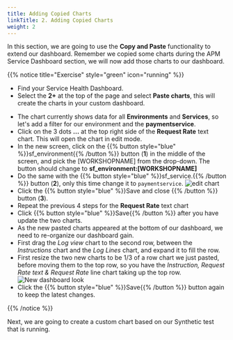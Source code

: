 ```yaml
---
title: Adding Copied Charts
linkTitle: 2. Adding Copied Charts
weight: 2
---
```


In this section, we are going to use the **Copy and Paste** functionality to extend our dashboard. Remember we copied some charts during the APM Service Dashboard section, we will now add those charts to our dashboard.

{{% notice title="Exercise" style="green" icon="running" %}}

* Find your Service Health Dashboard.
* Select the **2+** at the top of the page and select **Paste charts**, this will create the charts in your custom dashboard.
<!--* Add `sf_environment:[WORKSHOPNAME]` and `sf_service:payment_service` to the override filter box. ( This will make sure the charts only show data for your workshop **paymentservice**).
-->
* The chart currently shows data for all **Environments** and **Services**, so let's add a filter for our environment and the **paymentservice**.
* Click on the 3 dots **...** at the top right side of the **Request Rate** text chart. This will open the chart in edit mode.
* In the new screen, click on the {{% button style="blue" %}}sf_environment{{% /button %}} button (**1**) in the middle of the screen, and pick the [WORKSHOPNAME] from the drop-down. The button should change to **sf_environment:[WORKSHOPNAME]**
* Do the same with the {{% button style="blue" %}}sf_service.{{% /button %}} button (**2**), only this time change it to `paymentservice`.
  ![edit chart](../images/edit-chart.png)
* Click the {{% button style="blue" %}}Save and close {{% /button %}} button (**3**).
* Repeat the previous 4 steps for the **Request Rate** text chart
* Click {{% button style="blue" %}}Save{{% /button %}} after you  have update the two charts.
* As the new pasted charts appeared at the bottom of our dashboard, we need to re-organize our dashboard gain.
* First drag the *Log view* chart to the second row, between the *Instructions* chart and the *Log Lines* chart, and expand it to fill the row.
* First resize the two new charts to be 1/3 of a row chart we just pasted, before moving them to the top row, so you have the *Instruction, Request Rate text  & Request Rate* line chart taking up the top row.
  ![New dashboard look](../images/copyandpastedcharts.png)
* Click the {{% button style="blue" %}}Save{{% /button %}} button again to keep the latest changes.

{{% /notice %}}

Next, we are going to create a custom chart based on our Synthetic test that is running.
